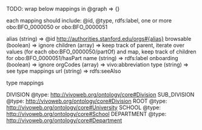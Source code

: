TODO: wrap below mappings in @graph => {}

each mapping should include: @id, @type, rdfs:label, one or more obo:BFO\_0000050 or obo:BFO\_0000051

alias (string) => @id http://authorities.stanford.edu/orgs#{alias}
browsable (boolean) => ignore
children (array) => keep track of parent, iterate over values (for each obo:BFO\_0000050/partOf) and map, keep track of children for obo:BFO\_0000051/hasPart
name (string) => rdfs:label
onboarding (boolean) => ignore
orgCodes (array) => vivo:abbreviation
type (string) => see type mappings
url (string) => rdfs:seeAlso

type mappings

DIVISION        @type: http://vivoweb.org/ontology/core#Division
SUB_DIVISION    @type: http://vivoweb.org/ontology/core#Division
ROOT            @type: http://vivoweb.org/ontology/core#University
SCHOOL          @type: http://vivoweb.org/ontology/core#School
DEPARTMENT      @type: http://vivoweb.org/ontology/core#Department


